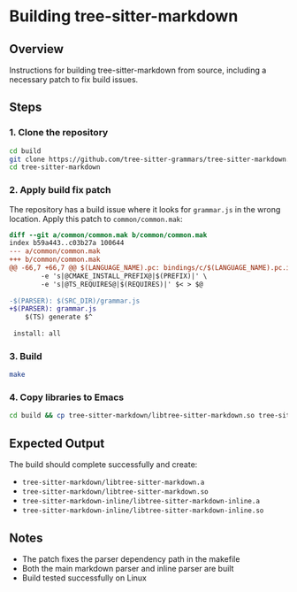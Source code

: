 # Building tree-sitter-markdown

## Overview
Instructions for building tree-sitter-markdown from source, including a necessary patch to fix build issues.

## Steps

### 1. Clone the repository
```bash
cd build
git clone https://github.com/tree-sitter-grammars/tree-sitter-markdown.git
cd tree-sitter-markdown
```

### 2. Apply build fix patch
The repository has a build issue where it looks for `grammar.js` in the wrong location. Apply this patch to `common/common.mak`:

```diff
diff --git a/common/common.mak b/common/common.mak
index b59a443..c03b27a 100644
--- a/common/common.mak
+++ b/common/common.mak
@@ -66,7 +66,7 @@ $(LANGUAGE_NAME).pc: bindings/c/$(LANGUAGE_NAME).pc.in
 		-e 's|@CMAKE_INSTALL_PREFIX@|$(PREFIX)|' \
 		-e 's|@TS_REQUIRES@|$(REQUIRES)|' $< > $@
 
-$(PARSER): $(SRC_DIR)/grammar.js
+$(PARSER): grammar.js
 	$(TS) generate $^
 
 install: all
```

### 3. Build
```bash
make
```

### 4. Copy libraries to Emacs
```bash
cd build && cp tree-sitter-markdown/libtree-sitter-markdown.so tree-sitter-markdown-inline/libtree-sitter-markdown-inline.so ~/.emacs.d/tree-sitter
```

## Expected Output
The build should complete successfully and create:
- `tree-sitter-markdown/libtree-sitter-markdown.a`
- `tree-sitter-markdown/libtree-sitter-markdown.so`
- `tree-sitter-markdown-inline/libtree-sitter-markdown-inline.a`  
- `tree-sitter-markdown-inline/libtree-sitter-markdown-inline.so`

## Notes
- The patch fixes the parser dependency path in the makefile
- Both the main markdown parser and inline parser are built
- Build tested successfully on Linux
